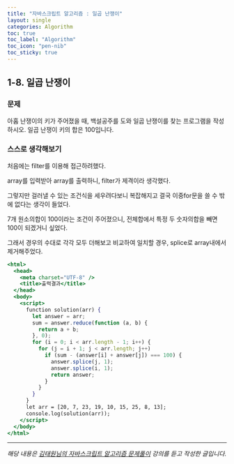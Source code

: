 ```yaml
---
title: "자바스크립트 알고리즘 : 일곱 난쟁이"
layout: single
categories: Algorithm
toc: true
toc_label: "Algorithm"
toc_icon: "pen-nib"
toc_sticky: true
---
```


## 1-8. 일곱 난쟁이

### 문제

아홉 난쟁이의 키가 주어졌을 때, 백설공주를 도와 일곱 난쟁이를 찾는 프로그램을 작성하시오.
일곱 난쟁이 키의 합은 100입니다.

### 스스로 생각해보기

처음에는 filter를 이용해 접근하려했다.

array를 입력받아 array를 출력하니, filter가 제격이라 생각했다.

그렇지만 걸러낼 수 있는 조건식을 세우려다보니 복잡해지고 결국 이중for문을 쓸 수 밖에 없다는 생각이 들었다.

7개 원소의합이 100이라는 조건이 주어졌으니, 전체합에서 특정 두 숫자의합을 빼면 100이 되겠거니 싶었다.

그래서 경우의 수대로 각각 모두 더해보고 비교하여 일치할 경우, splice로 array내에서 제거해주었다.

```jsx
<html>
  <head>
    <meta charset="UTF-8" />
    <title>출력결과</title>
  </head>
  <body>
    <script>
      function solution(arr) {
        let answer = arr;
        sum = answer.reduce(function (a, b) {
          return a + b;
        }, 0);
        for (i = 0; i < arr.length - 1; i++) {
          for (j = i + 1; j < arr.length; j++)
            if (sum - (answer[i] + answer[j]) === 100) {
              answer.splice(j, 1);
              answer.splice(i, 1);
              return answer;
            }
          }
        }
      }
      let arr = [20, 7, 23, 19, 10, 15, 25, 8, 13];
      console.log(solution(arr));
    </script>
  </body>
</html>
```

---

_해당 내용은 [김태원님의 자바스크립트 알고리즘 문제풀이](https://www.inflearn.com/course/%EC%9E%90%EB%B0%94%EC%8A%A4%ED%81%AC%EB%A6%BD%ED%8A%B8-%EC%95%8C%EA%B3%A0%EB%A6%AC%EC%A6%98-%EB%AC%B8%EC%A0%9C%ED%92%80%EC%9D%B4/dashboard) 강의를 듣고 작성한 글입니다._
